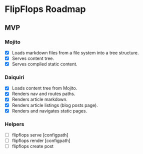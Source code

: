 # FlipFlops Roadmap

## MVP

### Mojito

* [X] Loads markdown files from a file system into a tree structure.
* [X] Serves content tree.
* [X] Serves compiled static content.

### Daiquiri

* [X] Loads content tree from Mojito.
* [X] Renders nav and routes paths.
* [X] Renders article markdown.
* [X] Renders article listings (blog posts page).
* [X] Renders and navigates static pages.

### Helpers

* [ ] flipflops serve [configpath]
* [ ] flipflops render [configpath] <outdir>
* [ ] flipflops create post <title> [configpath]
* [ ] flipflops init [configpath]
* [ ] npm install --global flipflops

## Plugin Basics

### Mojito

* [ ] Discovers and loads plugins.
* [ ] Allows plugins to hook to the app router.
* [ ] Allows plugins to apply passes to the content tree.

### Daiquiri

* [ ] Loads additional modules at run time.
* [ ] Additional modules override & wrap directives.

## Basic Plugins

### Mojito

* [ ] Indexing passes - Authors, Tags, Categories

### Daiquiri

* [ ] Analytics plugin - google analytics
* [ ] Navigation Plugin - highly configurable and extensible menu.
* [ ] Markdown plugin - pull article rendering to a plugin.
* [ ] Jade rendering - allow content to be rendered as jade.
* [ ] Code rendering - Render code blocks.
* [ ] Gist Embedding

## Advanced Plugins

### Mojito

* [ ] SEO Plugin - render the page in PhantomJS.

### Daiquiri

* [ ] Sidebar Plugins - stack overflow? Github?
* [ ] Ads plugins - google adwords.
* [ ] Social plugins - twitter, facebook, g+

## Content Management

* [ ] Secure Login
* [ ] CRUD Pages
* [ ] CRUD Posts
* [ ] Manage Assets
